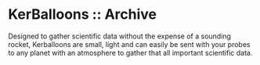 # KerBalloons :: Archive

Designed to gather scientific data without the expense of a sounding rocket, Kerballoons are small, light and can easily be sent with your probes to any planet with an atmosphere to gather that all important scientific data.

